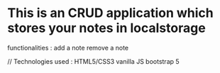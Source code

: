 # This is an CRUD application which stores your notes in localstorage

functionalities :
  add a note
 remove a note

// Technologies used : 
HTML5/CSS3
vanilla JS
bootstrap 5
